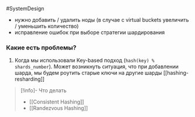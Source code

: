 #SystemDesign 

- нужно добавить / удалить ноды (в случае с virtual buckets увеличить / уменьшить количество)
- исправление ошибок при выборе стратегии шардирования

### Какие есть проблемы?

1. Когда мы использовали Key-based подход (`hash(key) % shards_number`). Может возникнуть ситуация, что при добавлении шарда, мы будем роутить старые ключи на другие шарды [[hashing-resharding]]

> [!info]- Что делать
> - [[Consistent Hashing]]
> - [[Randezvous Hashing]]
